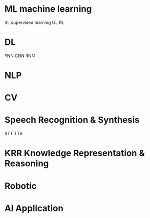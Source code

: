 # ML machine learning
SL supervised learning
UL
RL

# DL
FNN
CNN
RNN

# NLP

# CV

# Speech Recognition &  Synthesis
STT
TTS

# KRR Knowledge Representation & Reasoning

# Robotic

# AI Application